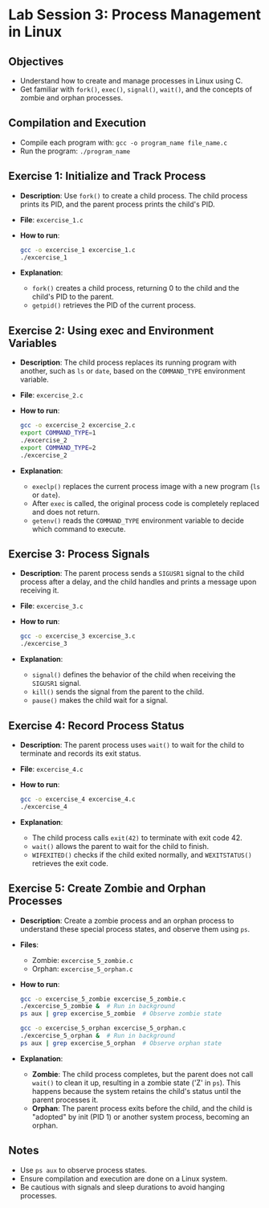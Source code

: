 # Lab Session 3: Process Management in Linux

## Objectives

- Understand how to create and manage processes in Linux using C.
- Get familiar with `fork()`, `exec()`, `signal()`, `wait()`, and the concepts of zombie and orphan processes.

## Compilation and Execution

- Compile each program with: `gcc -o program_name file_name.c`
- Run the program: `./program_name`

## Exercise 1: Initialize and Track Process

- **Description**: Use `fork()` to create a child process. The child process prints its PID, and the parent process prints the child's PID.
- **File**: `excercise_1.c`
- **How to run**:

  ```bash
  gcc -o excercise_1 excercise_1.c
  ./excercise_1
  ```

- **Explanation**:
  - `fork()` creates a child process, returning 0 to the child and the child's PID to the parent.
  - `getpid()` retrieves the PID of the current process.

## Exercise 2: Using exec and Environment Variables

- **Description**: The child process replaces its running program with another, such as `ls` or `date`, based on the `COMMAND_TYPE` environment variable.
- **File**: `excercise_2.c`
- **How to run**:

  ```bash
  gcc -o excercise_2 excercise_2.c
  export COMMAND_TYPE=1
  ./excercise_2
  export COMMAND_TYPE=2
  ./excercise_2
  ```

- **Explanation**:
  - `execlp()` replaces the current process image with a new program (`ls` or `date`).
  - After `exec` is called, the original process code is completely replaced and does not return.
  - `getenv()` reads the `COMMAND_TYPE` environment variable to decide which command to execute.

## Exercise 3: Process Signals

- **Description**: The parent process sends a `SIGUSR1` signal to the child process after a delay, and the child handles and prints a message upon receiving it.
- **File**: `excercise_3.c`
- **How to run**:

  ```bash
  gcc -o excercise_3 excercise_3.c
  ./excercise_3
  ```

- **Explanation**:
  - `signal()` defines the behavior of the child when receiving the `SIGUSR1` signal.
  - `kill()` sends the signal from the parent to the child.
  - `pause()` makes the child wait for a signal.

## Exercise 4: Record Process Status

- **Description**: The parent process uses `wait()` to wait for the child to terminate and records its exit status.
- **File**: `excercise_4.c`
- **How to run**:

  ```bash
  gcc -o excercise_4 excercise_4.c
  ./excercise_4
  ```

- **Explanation**:
  - The child process calls `exit(42)` to terminate with exit code 42.
  - `wait()` allows the parent to wait for the child to finish.
  - `WIFEXITED()` checks if the child exited normally, and `WEXITSTATUS()` retrieves the exit code.

## Exercise 5: Create Zombie and Orphan Processes

- **Description**: Create a zombie process and an orphan process to understand these special process states, and observe them using `ps`.
- **Files**:
  - Zombie: `excercise_5_zombie.c`
  - Orphan: `excercise_5_orphan.c`
- **How to run**:

  ```bash
  gcc -o excercise_5_zombie excercise_5_zombie.c
  ./excercise_5_zombie &  # Run in background
  ps aux | grep excercise_5_zombie  # Observe zombie state
  ```

  ```bash
  gcc -o excercise_5_orphan excercise_5_orphan.c
  ./excercise_5_orphan &  # Run in background
  ps aux | grep excercise_5_orphan  # Observe orphan state
  ```

- **Explanation**:
  - **Zombie**: The child process completes, but the parent does not call `wait()` to clean it up, resulting in a zombie state ('Z' in `ps`). This happens because the system retains the child's status until the parent processes it.
  - **Orphan**: The parent process exits before the child, and the child is "adopted" by init (PID 1) or another system process, becoming an orphan.

## Notes

- Use `ps aux` to observe process states.
- Ensure compilation and execution are done on a Linux system.
- Be cautious with signals and sleep durations to avoid hanging processes.